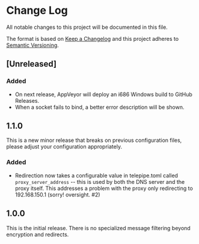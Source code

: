# Change Log

All notable changes to this project will be documented in this file.

The format is based on [Keep a Changelog](http://keepachangelog.com/) and this
project adheres to [Semantic Versioning](http://semver.org/).

## [Unreleased]

### Added

 - On next release, AppVeyor will deploy an i686 Windows build to GitHub
 Releases.
 - When a socket fails to bind, a better error description will be shown.

## 1.1.0

This is a new minor release that breaks on previous configuration files, please
adjust your configuration appropriately.

### Added

 - Redirection now takes a configurable value in telepipe.toml called
 `proxy_server_address` -- this is used by both the DNS server and the proxy
 itself. This addresses a problem with the proxy only redirecting to
 192.168.150.1 (sorry! oversight. #2)

## 1.0.0

This is the initial release. There is no specialized message filtering beyond
encryption and redirects.
